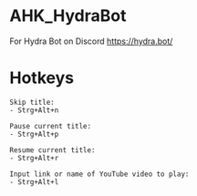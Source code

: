 # AHK_HydraBot
For Hydra Bot on Discord https://hydra.bot/


# Hotkeys

    Skip title:
    - Strg+Alt+n

    Pause current title:
    - Strg+Alt+p

    Resume current title:
    - Strg+Alt+r

    Input link or name of YouTube video to play:
    - Strg+Alt+l